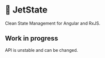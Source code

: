 # 🚀 JetState 

Clean State Management for Angular and RxJS.


## Work in progress

API is unstable and can be changed.
